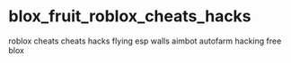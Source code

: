 # blox_fruit_roblox_cheats_hacks
roblox cheats cheats hacks flying esp walls aimbot autofarm hacking free blox 
